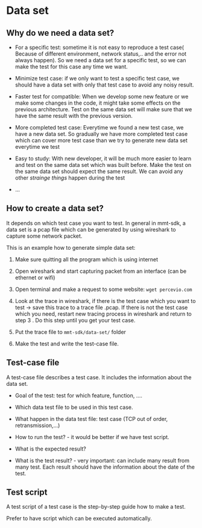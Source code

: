 # Data set

## Why do we need a data set?

* For a specific test: sometime it is not easy to reproduce a test case( Because of different environment, network status,.. and the error not always happen). So we need a data set for a specific test, so we can make the test for this case any time we want.

* Minimize test case: if we only want to test a specific test case, we should have a data set with only that test case to avoid any noisy result.

* Faster test for compatible: When we develop some new feature or we make some changes in the code, it might take some effects on the previous architecture.  Test on the same data set will make sure that we have the same result with the previous version. 

* More completed test case: Everytime we found a new test case, we have a new data set. So gradually we have more completed test case which can cover more test case than we try to generate new data set everytime we test

* Easy to study: With new developer, it will be much more easier to learn and test on the same data set which was built before. Make the test on the same data set should expect the same result. We can avoid any other _strainge things_ happen during the test

* ...

## How to create a data set?

It depends on which test case you want to test. In general in mmt-sdk, a data set is a pcap file which can be generated by using wireshark to capture some network packet.

This is an example how to generate simple data set:

1. Make sure quitting all the program which is using internet

2. Open wireshark and start capturing packet from an interface (can be ethernet or wifi)

3. Open terminal and make a request to some website: `wget percevio.com`

4. Look at the trace in wireshark, if there is the test case which you want to test -> save this trace to a trace file .pcap. If there is not the test case which you need, restart new tracing process in wireshark and return to step 3 . Do this step until you get your test case.

5. Put the trace file to `mmt-sdk/data-set/` folder

6. Make the test and write the test-case file.

## Test-case file

A test-case file describes a test case. It includes the information about the data set.

* Goal of the test: test for which feature, function, ....

* Which data test file to be used in this test case.

* What happen in the data test file: test case (TCP out of order, retransmission,...) 

* How to run the test? - it would be better if we have test script.

* What is the expected result?

* What is the test result? - very important: can include many result from many test. Each result should have the information about the date of the test.

## Test script

A test script of a test case is the step-by-step guide how to make a test.

Prefer to have script which can be executed automatically.

